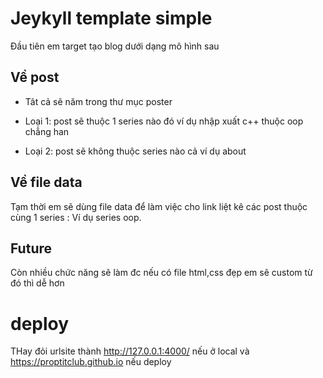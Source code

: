 # Jeykyll template simple

Đầu tiên em target tạo blog dưới dạng mô hình sau

## Về post

* Tât cả sẽ năm trong thư mục poster

* Loại 1: post sẽ thuộc 1 series nào đó ví dụ nhập xuất c++ thuộc oop chẳng han

* Loại 2: post sẽ không thuộc series nào cả ví dụ about  

## Về file data 

Tạm thời em sẽ dùng file data để làm việc cho link liệt kê các post thuộc cùng 1 series : Ví dụ series oop.

## Future 

Còn nhiều chức năng sẽ làm đc nếu có file html,css đẹp em sẽ custom từ đó thì dễ hơn

# deploy

THay đỏi urlsite thành http://127.0.0.1:4000/ nếu ở local và https://proptitclub.github.io nếu deploy
